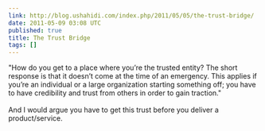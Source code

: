 ```yaml
---
link: http://blog.ushahidi.com/index.php/2011/05/05/the-trust-bridge/
date: 2011-05-09 03:08 UTC
published: true
title: The Trust Bridge
tags: []
---
```


"How do you get to a place where you’re the trusted entity? The short response is that it doesn’t come at the time of an emergency. This applies if you’re an individual or a large organization starting something off; you have to have credibility and trust from others in order to gain traction."<br><br>And I would argue you have to get this trust before you deliver a product/service.
